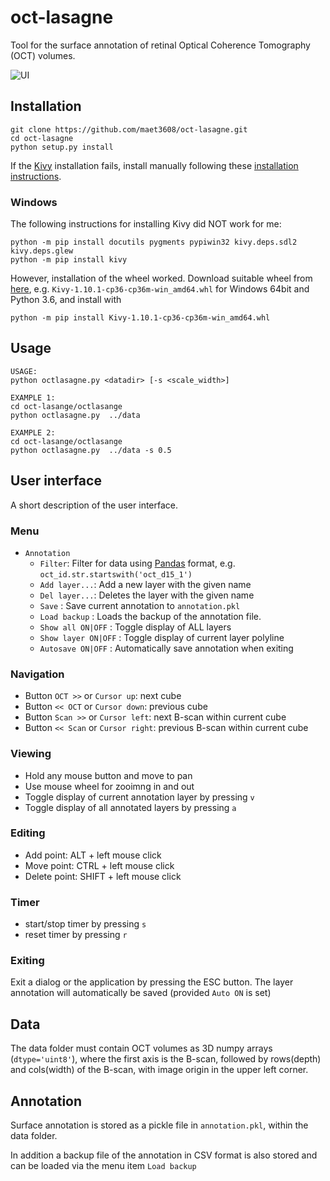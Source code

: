 # oct-lasagne

Tool for the surface annotation of retinal Optical Coherence Tomography (OCT) 
volumes.

![UI](https://github.com/maet3608/oct-lasagne/blob/master/ui.png)



## Installation

```
git clone https://github.com/maet3608/oct-lasagne.git
cd oct-lasagne
python setup.py install
```
 
If the [Kivy](https://kivy.org) installation fails, install manually 
following these [installation instructions](https://kivy.org/#download).

### Windows

The following instructions for installing Kivy did NOT work for me:

```
python -m pip install docutils pygments pypiwin32 kivy.deps.sdl2 kivy.deps.glew
python -m pip install kivy
```
   
However, installation of the wheel worked. Download suitable wheel from
[here](https://kivy.org/downloads/appveyor/kivy/), e.g.
`Kivy-1.10.1-cp36-cp36m-win_amd64.whl` for Windows 64bit and Python 3.6,
and install with 

```
python -m pip install Kivy-1.10.1-cp36-cp36m-win_amd64.whl
```   


## Usage

```
USAGE:
python octlasagne.py <datadir> [-s <scale_width>]

EXAMPLE 1:
cd oct-lasange/octlasange
python octlasagne.py  ../data

EXAMPLE 2:
cd oct-lasange/octlasange
python octlasagne.py  ../data -s 0.5
```


## User interface

A short description of the user interface.

### Menu

- ``Annotation``
    - ``Filter``: Filter for data using [Pandas]() format, e.g. 
        ``oct_id.str.startswith('oct_d15_1')``  
    - ``Add layer...``: Add a new layer with the given name
    - ``Del layer...``: Deletes the layer with the given name
    - ``Save`` : Save current annotation to ``annotation.pkl``
    - ``Load backup`` : Loads the backup of the annotation file.
    - ``Show all ON|OFF`` : Toggle display of ALL layers
    - ``Show layer ON|OFF`` : Toggle display of current layer polyline
    - ``Autosave ON|OFF`` : Automatically save annotation when exiting 
    
### Navigation

- Button ``OCT >>`` or ``Cursor up``: next cube 
- Button ``<< OCT`` or ``Cursor down``: previous cube
- Button ``Scan >>`` or ``Cursor left``: next B-scan within current cube
- Button ``<< Scan`` or ``Cursor right``: previous B-scan within current cube

### Viewing

- Hold any mouse button and move to pan
- Use mouse wheel for zooimng in and out
- Toggle display of current annotation layer by pressing ``v``
- Toggle display of all annotated layers by pressing ``a``

### Editing

- Add point: ALT + left mouse click
- Move point: CTRL + left mouse click
- Delete point: SHIFT + left mouse click

### Timer
- start/stop timer by pressing ``s``
- reset timer by pressing ``r``

### Exiting

Exit a dialog or the application by pressing the ESC button. The layer 
annotation will automatically be saved (provided ``Auto ON`` is set)


## Data

The data folder must contain OCT volumes as 3D numpy arrays (``dtype='uint8'``), 
where the first axis is the B-scan, followed by rows(depth) and cols(width) 
of the B-scan, with image origin in the upper left corner.


## Annotation

Surface annotation is stored as a pickle file in ``annotation.pkl``, 
within the data folder.

In addition a backup file of the annotation in CSV format is also stored
and can be loaded via the menu item ``Load backup``

